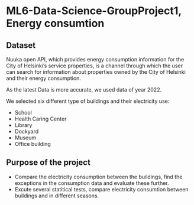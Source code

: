 # ML6-Data-Science-GroupProject1, Energy consumtion

## Dataset
Nuuka open API, which provides energy consumption information for the City of Helsinki’s service properties, is a channel through which the user can search for information about properties owned by the City of Helsinki and their energy consumption.

As the latest Data is more accurate, we used data of year 2022.

We selected six different type of buildings and their electricity use:
- School
- Health Caring Center
- Library
- Dockyard
- Museum
- Office building

## Purpose of the project
- Compare the electricity consumption between the buildings, find the exceptions in the consumption data and evaluate these further.
- Excute several statitical tests, compare electricity consumtion between buildings and in different seasons.
